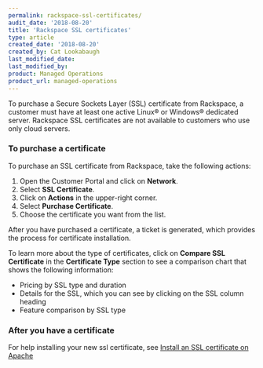 ```yaml
---
permalink: rackspace-ssl-certificates/
audit_date: '2018-08-20'
title: 'Rackspace SSL certificates'
type: article
created_date: '2018-08-20'
created_by: Cat Lookabaugh
last_modified_date:
last_modified_by:
product: Managed Operations
product_url: managed-operations
---
```


To purchase a Secure Sockets Layer (SSL) certificate from Rackspace, a customer
must have at least one active Linux&reg; or Windows&reg; dedicated server.
Rackspace SSL certificates are not available to customers who use only cloud
servers.

### To purchase a certificate

To purchase an SSL certificate from Rackspace, take the following actions:

1. Open the Customer Portal and click on **Network**.
2. Select **SSL Certificate**.
3. Click on **Actions** in the upper-right corner.
4. Select **Purchase Certificate**.
5. Choose the certificate you want from the list.

After you have purchased a certificate, a ticket is generated, which provides
the process for certificate installation.

To learn more about the type of certificates, click on **Compare SSL
Certificate** in the **Certificate Type** section to see a comparison chart that
shows the following information:

- Pricing by SSL type and duration
- Details for the SSL, which you can see by clicking on the SSL column heading
- Feature comparison by SSL type

### After you have a certificate

For help installing your new ssl certificate, see [Install an SSL certificate
on Apache](/how-to/installing-an-ssl-certificate-on-apache/)

